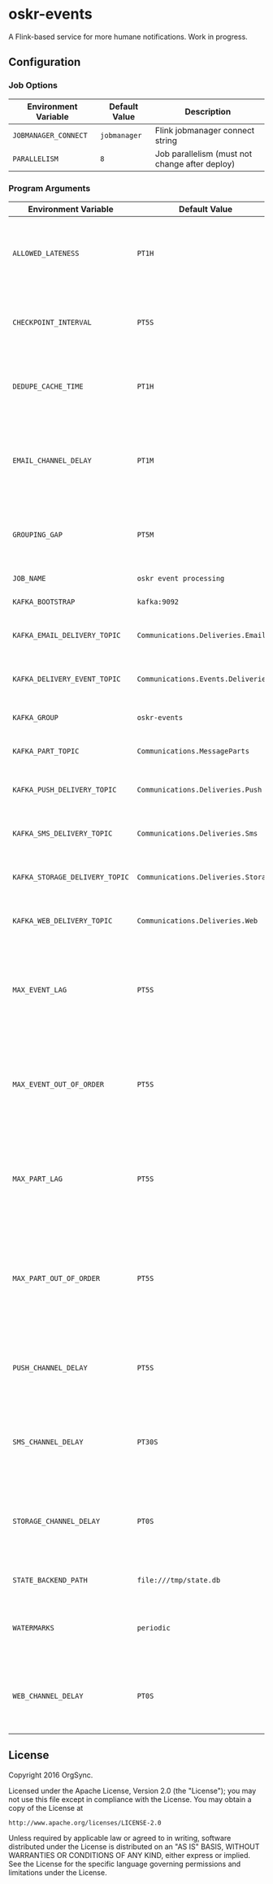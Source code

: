 # oskr-events

A Flink-based service for more humane notifications. Work in progress.

## Configuration

### Job Options

| Environment Variable | Default Value | Description                                    |
|----------------------|---------------|------------------------------------------------|
| `JOBMANAGER_CONNECT` | `jobmanager`  | Flink jobmanager connect string                |
| `PARALLELISM`        | `8`           | Job parallelism (must not change after deploy) |


### Program Arguments

| Environment Variable           | Default Value                       | Description                                                                                     |
|--------------------------------|-------------------------------------|-------------------------------------------------------------------------------------------------|
| `ALLOWED_LATENESS`             | `PT1H`                              | maximum allowed grouped message lateness in (ISO 8601 duration)                                 |
| `CHECKPOINT_INTERVAL`          | `PT5S`                              | interval between state snapshots (ISO 8601 duration)                                            |
| `DEDUPE_CACHE_TIME`            | `PT1H`                              | size of the message deduplication cache (ISO 8601 duration)                                     |
| `EMAIL_CHANNEL_DELAY`          | `PT1M`                              | default delay before sending a message to email channel (ISO 8601 duration)                     |
| `GROUPING_GAP`                 | `PT5M`                              | default grouped message session gap (ISO 8601 duration)                                         |
| `JOB_NAME`                     | `oskr event processing`             | Flink job name                                                                                  |
| `KAFKA_BOOTSTRAP`              | `kafka:9092`                        | Kafka broker bootstrap                                                                          |
| `KAFKA_EMAIL_DELIVERY_TOPIC`   | `Communications.Deliveries.Email`   | Kafka topic for email delivery messages                                                         |
| `KAFKA_DELIVERY_EVENT_TOPIC`   | `Communications.Events.Deliveries`  | Kafka topic for incoming delivery events                                                        |
| `KAFKA_GROUP`                  | `oskr-events`                       | Kafka consumer group                                                                            |
| `KAFKA_PART_TOPIC`             | `Communications.MessageParts`       | Kafka topic for incoming messages                                                               |
| `KAFKA_PUSH_DELIVERY_TOPIC`    | `Communications.Deliveries.Push`    | Kafka topic for push delivery messages                                                          |
| `KAFKA_SMS_DELIVERY_TOPIC`     | `Communications.Deliveries.Sms`     | Kafka topic for sms delivery messages                                                           |
| `KAFKA_STORAGE_DELIVERY_TOPIC` | `Communications.Deliveries.Storage` | Kafka topic for delivery storage messages                                                       |
| `KAFKA_WEB_DELIVERY_TOPIC`     | `Communications.Deliveries.Web`     | Kafka topic for web delivery messages                                                           |
| `MAX_EVENT_LAG`                | `PT5S`                              | for `periodic` strategy, maximum lag before an event is considered late (ISO 8601 duration)     |
| `MAX_EVENT_OUT_OF_ORDER`       | `PT5S`                              | for `bounded` strategy, maximum amount of time events can be out of order (ISO 8601 duration)   |
| `MAX_PART_LAG`                 | `PT5S`                              | for `periodic` strategy, maximum lag before a message is considered late (ISO 8601 duration)    |
| `MAX_PART_OUT_OF_ORDER`        | `PT5S`                              | for `bounded` strategy, maximum amount of time messages can be out of order (ISO 8601 duration) |
| `PUSH_CHANNEL_DELAY`           | `PT5S`                              | default delay before sending a message to push channel (ISO 8601 duration)                      |
| `SMS_CHANNEL_DELAY`            | `PT30S`                             | default delay before sending a message to SMS channel (ISO 8601 duration)                       |
| `STORAGE_CHANNEL_DELAY`        | `PT0S`                              | default delay before sending a message to storage channel (ISO 8601 duration)                   |
| `STATE_BACKEND_PATH`           | `file:///tmp/state.db`              | path to state database (file or HDFS)                                                           |
| `WATERMARKS`                   | `periodic`                          | event time watermarking strategy, either `periodic` or `bounded`                                |
| `WEB_CHANNEL_DELAY`            | `PT0S`                              | default delay before sending a message to web channel (ISO 8601 duration)                       |

## License

Copyright 2016 OrgSync.

Licensed under the Apache License, Version 2.0 (the "License");
you may not use this file except in compliance with the License.
You may obtain a copy of the License at

    http://www.apache.org/licenses/LICENSE-2.0

Unless required by applicable law or agreed to in writing, software
distributed under the License is distributed on an "AS IS" BASIS,
WITHOUT WARRANTIES OR CONDITIONS OF ANY KIND, either express or implied.
See the License for the specific language governing permissions and
limitations under the License.
